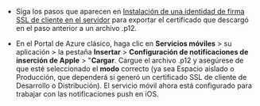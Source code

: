 
* Siga los pasos que aparecen en [Instalación de una identidad de firma SSL de cliente en el servidor](https://developer.apple.com/library/ios/documentation/IDEs/Conceptual/AppDistributionGuide/ConfiguringPushNotifications/ConfiguringPushNotifications.html#//apple_ref/doc/uid/TP40012582-CH32-SW15) para exportar el certificado que descargó en el paso anterior a un archivo .p12.

* En el Portal de Azure clásico, haga clic en **Servicios móviles** > su aplicación > la pestaña **Insertar** > **Configuración de notificaciones de inserción de Apple** > "**Cargar**. Cargue el archivo .p12 y asegúrese de que esté seleccionado el **modo** correcto (ya sea Espacio aislado o Producción, que dependerá si generó un certificado SSL de cliente de Desarrollo o Distribución). El servicio móvil ahora está configurado para trabajar con las notificaciones push en iOS.

<!---HONumber=AcomDC_1203_2015-->